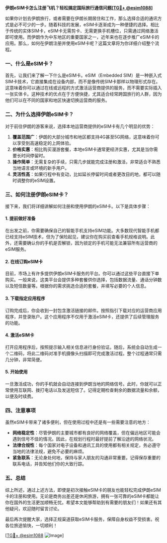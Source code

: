 **伊朗eSIM卡怎么注册飞机？轻松搞定国际旅行通信问题[[TG💪+ @esim1088](https://t.me/s/esim1088)]**

如果你计划去伊朗旅行，或者需要在伊朗长期居住和工作，那么选择合适的通讯方式是必不可少的一步。随着科技的发展，eSIM卡逐渐成为一种便捷的选择。相比于传统的实体SIM卡，eSIM卡无需剪卡、无需更换手机槽位，只需通过网络激活即可使用。而伊朗作为中东地区的重要国家之一，近年来也在逐步推广eSIM卡的应用。那么，如何在伊朗注册并使用eSIM卡呢？这篇文章将为你详细介绍整个流程。

### 一、什么是eSIM卡？

首先，让我们来了解一下什么是eSIM卡。eSIM（Embedded SIM）是一种嵌入式SIM卡技术，它直接集成在设备内部，而不是像传统SIM卡那样以物理形式存在。这意味着你可以通过在线或远程的方式激活运营商提供的服务，而不需要实际插入一张实体卡。这种技术的优点在于方便快捷，尤其适合经常跨国旅行的人群，因为他们可以在不同的国家和地区快速切换运营商的服务。

### 二、为什么选择伊朗eSIM卡？

对于前往伊朗的游客来说，选择本地运营商提供的eSIM卡有几个明显的优势：

1. **覆盖范围广**：伊朗的大部分城市和地区都支持4G甚至5G网络，这意味着你可以享受到高速稳定的上网体验。
2. **价格实惠**：相比购买漫游套餐，本地eSIM卡通常更经济实惠，尤其是当你需要长时间停留时。
3. **操作简单**：无需复杂的手续，只需几步就能完成注册和激活，非常适合不熟悉当地语言或环境的新手用户。
4. **灵活性高**：如果行程中有变动，比如延长停留时间或者更改目的地，都可以随时调整你的eSIM设置。

### 三、如何注册伊朗eSIM卡？

接下来，我们将详细讲解如何注册和使用伊朗的eSIM卡。以下是具体步骤：

#### 1. 提前做好准备

在出发之前，你需要确保自己的智能手机支持eSIM功能。大多数现代智能手机都已经支持eSIM技术，但为了保险起见，建议你在购买前查看手机规格说明。此外，还需要确认你的手机是否解锁，因为锁定的手机可能无法兼容所有运营商的eSIM服务。

#### 2. 在线订购eSIM卡

目前，市场上有许多提供伊朗eSIM卡服务的平台。你可以通过这些平台直接下单购买。一般来说，这类平台会提供多种套餐供你选择，包括数据流量、通话分钟数以及短信数量等。根据你的需求挑选合适的套餐，并填写必要的个人信息。

#### 3. 下载指定应用程序

订购完成后，你会收到一封包含激活链接的邮件。按照指引下载对应的运营商应用程序，并登录账户。这个应用程序不仅用于激活eSIM卡，还提供了后续管理服务的功能。

#### 4. 激活eSIM卡

打开应用程序后，按照提示输入相关信息进行身份验证。随后，系统会自动生成一个二维码，将此二维码对准手机摄像头扫描即可完成激活过程。整个过程通常只需几分钟，非常简便。

#### 5. 开始使用

一旦激活成功，你的手机就会自动连接到伊朗当地的网络信号。此时，你就可以正常使用互联网、拨打电话以及发送短信了。记得定期检查剩余的数据流量和余额，以便及时续费。

### 四、注意事项

虽然eSIM卡带来了诸多便利，但在使用过程中还是有一些需要注意的地方：

- **网络稳定性**：尽管伊朗的主要城市都有良好的网络覆盖，但在偏远地区可能会遇到信号不佳的情况。因此，在规划行程时最好提前了解沿途的网络状况。
- **法律合规性**：每个国家对电子设备和通讯工具的使用都有相关规定，务必遵守当地的法律法规，避免不必要的麻烦。
- **紧急联系**：无论身处何地，保持与家人朋友的沟通非常重要。记得保存重要的联系电话，并告知他们你的大致行踪。

### 五、总结

综上所述，通过上述方法，即使是初次接触eSIM卡的朋友也能轻松完成伊朗eSIM卡的注册和使用。无论是商务出差还是休闲旅游，拥有一张可靠的eSIM卡都能让你在国外的生活更加顺畅无忧。希望本文能够帮助到有需要的朋友们！如果还有其他疑问，欢迎随时留言讨论。

最后再次提醒大家，选择正规渠道获取eSIM卡服务，保障自身权益不受损害。祝各位旅途愉快，一切顺利！

[[TG💪+ @esim1088](https://t.me/s/esim1088) ![Image](https://i.postimg.cc/4NQfJmqS/Snipaste-2025-05-13-00-14-12.png)]